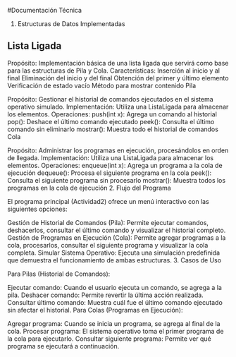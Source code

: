 #Documentación Técnica

1. Estructuras de Datos Implementadas

## Lista Ligada

Propósito: Implementación básica de una lista ligada que servirá como base para las estructuras de Pila y Cola.
Características:
Inserción al inicio y al final
Eliminación del inicio y del final
Obtención del primer y último elemento
Verificación de estado vacío
Método para mostrar contenido
Pila

Propósito: Gestionar el historial de comandos ejecutados en el sistema operativo simulado.
Implementación: Utiliza una ListaLigada para almacenar los elementos.
Operaciones:
push(int x): Agrega un comando al historial
pop(): Deshace el último comando ejecutado
peek(): Consulta el último comando sin eliminarlo
mostrar(): Muestra todo el historial de comandos
Cola

Propósito: Administrar los programas en ejecución, procesándolos en orden de llegada.
Implementación: Utiliza una ListaLigada para almacenar los elementos.
Operaciones:
enqueue(int x): Agrega un programa a la cola de ejecución
dequeue(): Procesa el siguiente programa en la cola
peek(): Consulta el siguiente programa sin procesarlo
mostrar(): Muestra todos los programas en la cola de ejecución
2. Flujo del Programa

El programa principal (Actividad2) ofrece un menú interactivo con las siguientes opciones:

Gestión de Historial de Comandos (Pila): Permite ejecutar comandos, deshacerlos, consultar el último comando y visualizar el historial completo.
Gestión de Programas en Ejecución (Cola): Permite agregar programas a la cola, procesarlos, consultar el siguiente programa y visualizar la cola completa.
Simular Sistema Operativo: Ejecuta una simulación predefinida que demuestra el funcionamiento de ambas estructuras.
3. Casos de Uso

Para Pilas (Historial de Comandos):

Ejecutar comando: Cuando el usuario ejecuta un comando, se agrega a la pila.
Deshacer comando: Permite revertir la última acción realizada.
Consultar último comando: Muestra cuál fue el último comando ejecutado sin afectar el historial.
Para Colas (Programas en Ejecución):

Agregar programa: Cuando se inicia un programa, se agrega al final de la cola.
Procesar programa: El sistema operativo toma el primer programa de la cola para ejecutarlo.
Consultar siguiente programa: Permite ver qué programa se ejecutará a continuación.
